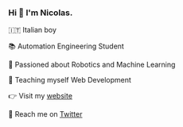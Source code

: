 ### Hi 👋 I'm Nicolas.

🇮🇹 Italian boy

📚 Automation Engineering Student

🤖 Passioned about Robotics and Machine Learning

💫 Teaching myself Web Development



👉 Visit my [website](https://www.nicolasracchi.com)

💬 Reach me on [Twitter](https://twitter.com/NicolasRacchi)
